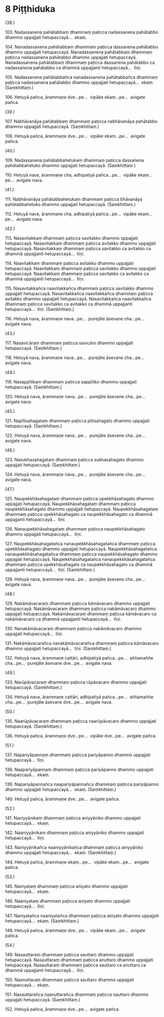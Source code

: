 # 8 Piṭṭhiduka

(38.)

103\. Nadassanena pahātabbaṃ dhammaṃ paṭicca nadassanena pahātabbo dhammo uppajjati hetupaccayā…  ekaṃ.

104\. Nanadassanena pahātabbaṃ dhammaṃ paṭicca dassanena pahātabbo dhammo uppajjati hetupaccayā. Nanadassanena pahātabbaṃ dhammaṃ paṭicca nadassanena pahātabbo dhammo uppajjati hetupaccayā. Nanadassanena pahātabbaṃ dhammaṃ paṭicca dassanena pahātabbo ca nadassanena pahātabbo ca dhammā uppajjanti hetupaccayā…  tīṇi.

105\. Nadassanena pahātabbañca nanadassanena pahātabbañca dhammaṃ paṭicca nadassanena pahātabbo dhammo uppajjati hetupaccayā…  ekaṃ. (Saṃkhittaṃ.)

106\. Hetuyā pañca, ārammaṇe dve…pe…  vipāke ekaṃ…pe…  avigate pañca.

(39.)

107\. Nabhāvanāya pahātabbaṃ dhammaṃ paṭicca nabhāvanāya pahātabbo dhammo uppajjati hetupaccayā. (Saṃkhittaṃ.)

108\. Hetuyā pañca, ārammaṇe dve…pe…  vipāke ekaṃ…pe…  avigate pañca.

(40.)

109\. Nadassanena pahātabbahetukaṃ dhammaṃ paṭicca dassanena pahātabbahetuko dhammo uppajjati hetupaccayā. (Saṃkhittaṃ.)

110\. Hetuyā nava, ārammaṇe cha, adhipatiyā pañca…pe…  vipāke ekaṃ…pe…  avigate nava.

(41.)

111\. Nabhāvanāya pahātabbahetukaṃ dhammaṃ paṭicca bhāvanāya pahātabbahetuko dhammo uppajjati hetupaccayā. (Saṃkhittaṃ.)

112\. Hetuyā nava, ārammaṇe cha, adhipatiyā pañca…pe…  vipāke ekaṃ…pe…  avigate nava.

(42.)

113\. Nasavitakkaṃ dhammaṃ paṭicca savitakko dhammo uppajjati hetupaccayā. Nasavitakkaṃ dhammaṃ paṭicca avitakko dhammo uppajjati hetupaccayā. Nasavitakkaṃ dhammaṃ paṭicca savitakko ca avitakko ca dhammā uppajjanti hetupaccayā…  tīṇi.

114\. Naavitakkaṃ dhammaṃ paṭicca avitakko dhammo uppajjati hetupaccayā. Naavitakkaṃ dhammaṃ paṭicca savitakko dhammo uppajjati hetupaccayā. Naavitakkaṃ dhammaṃ paṭicca savitakko ca avitakko ca dhammā uppajjanti hetupaccayā…  tīṇi.

115\. Nasavitakkañca naavitakkañca dhammaṃ paṭicca savitakko dhammo uppajjati hetupaccayā. Nasavitakkañca naavitakkañca dhammaṃ paṭicca avitakko dhammo uppajjati hetupaccayā. Nasavitakkañca naavitakkañca dhammaṃ paṭicca savitakko ca avitakko ca dhammā uppajjanti hetupaccayā…  tīṇi. (Saṃkhittaṃ.)

116\. Hetuyā nava, ārammaṇe nava…pe…  purejāte āsevane cha…pe…  avigate nava.

(43.)

117\. Nasavicāraṃ dhammaṃ paṭicca savicāro dhammo uppajjati hetupaccayā. (Saṃkhittaṃ.)

118\. Hetuyā nava, ārammaṇe nava…pe…  purejāte āsevane cha…pe…  avigate nava.

(44.)

119\. Nasappītikaṃ dhammaṃ paṭicca sappītiko dhammo uppajjati hetupaccayā. (Saṃkhittaṃ.)

120\. Hetuyā nava, ārammaṇe nava…pe…  purejāte āsevane cha…pe…  avigate nava.

(45.)

121\. Napītisahagataṃ dhammaṃ paṭicca pītisahagato dhammo uppajjati hetupaccayā. (Saṃkhittaṃ.)

122\. Hetuyā nava, ārammaṇe nava…pe…  purejāte āsevane cha…pe…  avigate nava.

(46.)

123\. Nasukhasahagataṃ dhammaṃ paṭicca sukhasahagato dhammo uppajjati hetupaccayā. (Saṃkhittaṃ.)

124\. Hetuyā nava, ārammaṇe nava…pe…  purejāte āsevane cha…pe…  avigate nava.

(47.)

125\. Naupekkhāsahagataṃ dhammaṃ paṭicca upekkhāsahagato dhammo uppajjati hetupaccayā. Naupekkhāsahagataṃ dhammaṃ paṭicca naupekkhāsahagato dhammo uppajjati hetupaccayā. Naupekkhāsahagataṃ dhammaṃ paṭicca upekkhāsahagato ca naupekkhāsahagato ca dhammā uppajjanti hetupaccayā…  tīṇi.

126\. Nanaupekkhāsahagataṃ dhammaṃ paṭicca naupekkhāsahagato dhammo uppajjati hetupaccayā…  tīṇi.

127\. Naupekkhāsahagatañca nanaupekkhāsahagatañca dhammaṃ paṭicca upekkhāsahagato dhammo uppajjati hetupaccayā. Naupekkhāsahagatañca nanaupekkhāsahagatañca dhammaṃ paṭicca naupekkhāsahagato dhammo uppajjati hetupaccayā. Naupekkhāsahagatañca nanaupekkhāsahagatañca dhammaṃ paṭicca upekkhāsahagato ca naupekkhāsahagato ca dhammā uppajjanti hetupaccayā…  tīṇi. (Saṃkhittaṃ.)

128\. Hetuyā nava, ārammaṇe nava…pe…  purejāte āsevane cha…pe…  avigate nava.

(48.)

129\. Nakāmāvacaraṃ dhammaṃ paṭicca kāmāvacaro dhammo uppajjati hetupaccayā. Nakāmāvacaraṃ dhammaṃ paṭicca nakāmāvacaro dhammo uppajjati hetupaccayā. Nakāmāvacaraṃ dhammaṃ paṭicca kāmāvacaro ca nakāmāvacaro ca dhammā uppajjanti hetupaccayā…  tīṇi.

130\. Nanakāmāvacaraṃ dhammaṃ paṭicca nakāmāvacaro dhammo uppajjati hetupaccayā…  tīṇi.

131\. Nakāmāvacarañca nanakāmāvacarañca dhammaṃ paṭicca kāmāvacaro dhammo uppajjati hetupaccayā…  tīṇi. (Saṃkhittaṃ.)

132\. Hetuyā nava, ārammaṇe cattāri, adhipatiyā pañca…pe…  aññamaññe cha…pe…  purejāte āsevane dve…pe…  avigate nava.

(49.)

133\. Narūpāvacaraṃ dhammaṃ paṭicca rūpāvacaro dhammo uppajjati hetupaccayā. (Saṃkhittaṃ.)

134\. Hetuyā nava, ārammaṇe cattāri, adhipatiyā pañca…pe…  aññamaññe cha…pe…  purejāte āsevane dve…pe…  avigate nava.

(50.)

135\. Naarūpāvacaraṃ dhammaṃ paṭicca naarūpāvacaro dhammo uppajjati hetupaccayā. (Saṃkhittaṃ.)

136\. Hetuyā pañca, ārammaṇe dve…pe…  vipāke dve…pe…  avigate pañca.

(51.)

137\. Napariyāpannaṃ dhammaṃ paṭicca pariyāpanno dhammo uppajjati hetupaccayā…  tīṇi.

138\. Naapariyāpannaṃ dhammaṃ paṭicca pariyāpanno dhammo uppajjati hetupaccayā…  ekaṃ.

139\. Napariyāpannañca naapariyāpannañca dhammaṃ paṭicca pariyāpanno dhammo uppajjati hetupaccayā…  ekaṃ. (Saṃkhittaṃ.)

140\. Hetuyā pañca, ārammaṇe dve…pe…  avigate pañca.

(52.)

141\. Naniyyānikaṃ dhammaṃ paṭicca aniyyāniko dhammo uppajjati hetupaccayā…  ekaṃ.

142\. Naaniyyānikaṃ dhammaṃ paṭicca aniyyāniko dhammo uppajjati hetupaccayā…  tīṇi.

143\. Naniyyānikañca naaniyyānikañca dhammaṃ paṭicca aniyyāniko dhammo uppajjati hetupaccayā…  ekaṃ. (Saṃkhittaṃ.)

144\. Hetuyā pañca, ārammaṇe ekaṃ…pe…  vipāke ekaṃ…pe…  avigate pañca.

(53.)

145\. Naniyataṃ dhammaṃ paṭicca aniyato dhammo uppajjati hetupaccayā…  ekaṃ.

146\. Naaniyataṃ dhammaṃ paṭicca aniyato dhammo uppajjati hetupaccayā…  tīṇi.

147\. Naniyatañca naaniyatañca dhammaṃ paṭicca aniyato dhammo uppajjati hetupaccayā…  ekaṃ. (Saṃkhittaṃ.)

148\. Hetuyā pañca, ārammaṇe dve…pe…  vipāke ekaṃ…pe…  avigate pañca.

(54.)

149\. Nasauttaraṃ dhammaṃ paṭicca sauttaro dhammo uppajjati hetupaccayā. Nasauttaraṃ dhammaṃ paṭicca anuttaro dhammo uppajjati hetupaccayā. Nasauttaraṃ dhammaṃ paṭicca sauttaro ca anuttaro ca dhammā uppajjanti hetupaccayā…  tīṇi.

150\. Naanuttaraṃ dhammaṃ paṭicca sauttaro dhammo uppajjati hetupaccayā…  ekaṃ.

151\. Nasauttarañca naanuttarañca dhammaṃ paṭicca sauttaro dhammo uppajjati hetupaccayā. (Saṃkhittaṃ.)

152\. Hetuyā pañca, ārammaṇe dve…pe…  avigate pañca.

